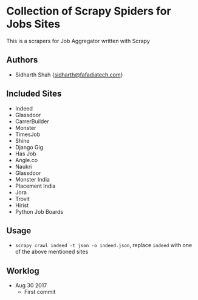# Collection of Scrapy Spiders for Jobs Sites

This is a scrapers for Job Aggregator written with Scrapy

## Authors

- Sidharth Shah {sidharth@fafadiatech.com}

## Included Sites

- Indeed
- Glassdoor
- CarrerBuilder
- Monster
- TimesJob
- Shine
- Django Gig
- Has Job
- Angle.co
- Naukri
- Glassdoor
- Monster India
- Placement India
- Jora
- Trovit
- Hirist
- Python Job Boards

## Usage

- `scrapy crawl indeed -t json -o indeed.json`, replace `indeed` with one of the above mentioned sites

## Worklog

- Aug 30 2017
	- First commit